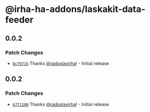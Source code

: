 # @irha-ha-addons/laskakit-data-feeder

## 0.0.2

### Patch Changes

- [`8c79715`](https://github.com/radoslavirha/ha-addons/commit/8c79715a7f09922e06da0f4d165d2b948ac1c44c) Thanks [@radoslavirha](https://github.com/radoslavirha)! - Initial release

## 0.0.2

### Patch Changes

- [`b771200`](https://github.com/radoslavirha/ha-addons/commit/b771200f366bfdcdddabd85830bb43af71667354) Thanks [@radoslavirha](https://github.com/radoslavirha)! - Initial release
